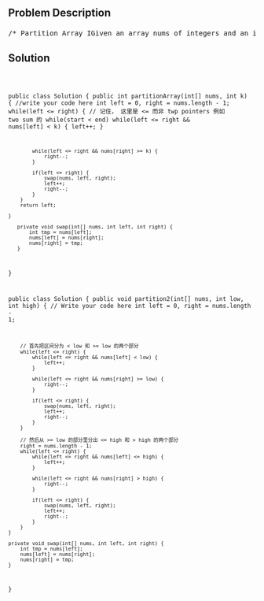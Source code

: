 <!--
<style>
  body { font-family: Arial, sans-serif; }
  .container { max-width: 100%; margin: 0 auto; padding: 10px; }
  .comment-block { max-width: 30%; background-color: #f9f9f9; padding: 10px; border-left: 5px solid #ccc; overflow-wrap: break-word; white-space: pre-wrap; }
  .code-block { background-color: #f4f4f4; padding: 10px; border: 1px solid #ddd; overflow-wrap: break-word; white-space: pre-wrap; }
</style>
-->

<div class='container'>
<h2>Problem Description</h2>
<div class='comment-block'>
<pre>
/* Partition Array IGiven an array nums of integers and an int k, partition the array(i.e move the elements in "nums") such that:All elements < k are moved to the leftAll elements >= k are moved to the rightReturn the partitioning index, i.e the first index i nums[i] >= k.NoticeYou should do really partition in array nums instead of just counting the numbers of integerssmaller than k.If all elements in nums are smaller than k, then return nums.lengthExampleIf nums = [3,2,2,1] and k=2, a valid answer is 1.ChallengeCan you partition the array in-place and in O(n)?中间爱咋排序咋哦排序 (in place)*/        /**     *@param nums: The integer array you should partition     *@param k: As description     *return: The index after partition     *//* Partition Array IIPartition an unsorted integer array into three parts:The front part < lowThe middle part >= low & <= highThe tail part > highReturn any of the possible solutions.ExampleGiven [4,3,4,1,2,3,1,2], and low = 2 and high = 3.Change to [1,1,2,3,2,3,4,4].([1,1,2,2,3,3,4,4] is also a correct answer, but [1,2,1,2,3,3,4,4] is not)中间爱咋排序咋哦排序 (in place)!!*//*解题思路： 经典的分区式分割排序， 跟上体思路一致， 只是在每个loop之后right 重置到 nums.length - 1*/    /**     * @param nums an integer array     * @param low an integer     * @param high an integer     * @return nothing     */</pre>
</div>

<h2>Solution</h2>
<div class='code-block'>
<pre><code class='language-java'>

public class Solution {
    public int partitionArray(int[] nums, int k) {
	    //write your code here
	    int left = 0, right = nums.length - 1;
	    while(left <= right) {  // 记住， 这里是 <= 而非 twp pointers 例如 two sum 的 while(start < end)
	        while(left <= right && nums[left] < k) {
	            left++;
	        }
	        
	        while(left <= right && nums[right] >= k) {
	            right--;
	        }
	        
	        if(left <= right) {
	            swap(nums, left, right);
	            left++;
	            right--;
	        }
	    }
	    return left;

    }
    
	   private void swap(int[] nums, int left, int right) {
	       int tmp = nums[left];
	       nums[left] = nums[right];
	       nums[right] = tmp;
	   } 
}







public class Solution { 
    public void partition2(int[] nums, int low, int high) {
        // Write your code here
        int left = 0, right = nums.length - 1;

        // 首先把区间分为 < low 和 >= low 的两个部分 
        while(left <= right) {
            while(left <= right && nums[left] < low) {
                left++;
            }
            
            while(left <= right && nums[right] >= low) {
                right--;
            }
            
            if(left <= right) {
                swap(nums, left, right);
                left++;
                right--;
            }
        }

        // 然后从 >= low 的部分里分出 <= high 和 > high 的两个部分
        right = nums.length - 1;
        while(left <= right) {
            while(left <= right && nums[left] <= high) {
                left++;
            }
            
            while(left <= right && nums[right] > high) {
                right--;
            }
            
            if(left <= right) {
                swap(nums, left, right);
                left++;
                right--;
            }
        }
    }
        
    private void swap(int[] nums, int left, int right) {
        int tmp = nums[left];
        nums[left] = nums[right];
        nums[right] = tmp;
    }
}



</code></pre>
</div>
</div>
